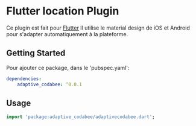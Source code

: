 # Flutter location Plugin

Ce plugin est fait pour [Flutter](https://flutter.io)
Il utilise le material design de iOS et Android pour s'adapter automatiquement à la plateforme.

## Getting Started

Pour ajouter ce package, dans le 'pubspec.yaml':

```yaml
dependencies: 
    adaptive_codabee: ^0.0.1
```

## Usage

```dart
import 'package:adaptive_codabee/adaptivecodabee.dart';
```
